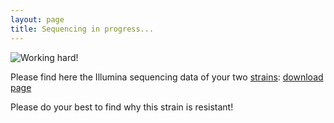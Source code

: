 ```yaml
---
layout: page
title: Sequencing in progress...
---
```


![Working hard!](chemist.jpg)

<!--

Biologists are working hard to provide as soon as possible the sequencing of your two strains!

-->



Please find here the Illumina sequencing data of your two [strains](https://en.wikipedia.org/wiki/Strain_(biology)): [download page](https://cloud-ljk.imag.fr/index.php/s/HkxDLozHRcqBcqz)

Please do your best to find why this strain is resistant!



